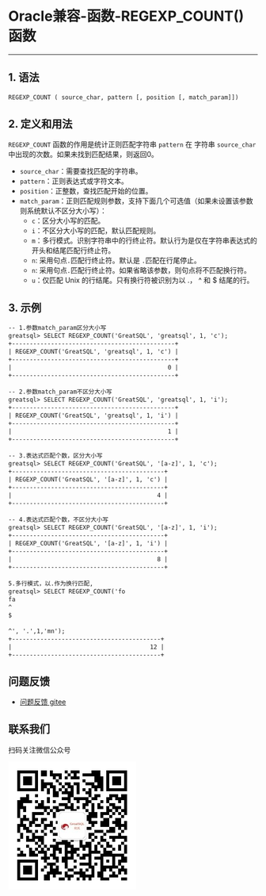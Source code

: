 # Oracle兼容-函数-REGEXP_COUNT()函数
---


## 1. 语法

```sql
REGEXP_COUNT ( source_char, pattern [, position [, match_param]])
```

## 2. 定义和用法
`REGEXP_COUNT` 函数的作用是统计正则匹配字符串 `pattern` 在 字符串 `source_char` 中出现的次数。如果未找到匹配结果，则返回0。

- `source_char`：需要查找匹配的字符串。
- `pattern`：正则表达式或字符文本。
- `position`：正整数，查找匹配开始的位置。
- `match_param`：正则匹配规则参数，支持下面几个可选值（如果未设置该参数则系统默认不区分大小写）：
  - `c`：区分大小写的匹配。
  - `i`：不区分大小写的匹配，默认匹配规则。
  - `m`：多行模式。识别字符串中的行终止符。默认行为是仅在字符串表达式的开头和结尾匹配行终止符。
  - `n`: 采用句点`.`匹配行终止符。默认是 `.`匹配在行尾停止。
  - `n`: 采用句点`.`匹配行终止符。如果省略该参数，则句点将不匹配换行符。
  - `u`：仅匹配 Unix 的行结尾。只有换行符被识别为以 .， ^ 和 $ 结尾的行。

## 3. 示例
```
-- 1.参数match_param区分大小写
greatsql> SELECT REGEXP_COUNT('GreatSQL', 'greatsql', 1, 'c');
+----------------------------------------------+
| REGEXP_COUNT('GreatSQL', 'greatsql', 1, 'c') |
+----------------------------------------------+
|                                            0 |
+----------------------------------------------+

-- 2.参数match_param不区分大小写
greatsql> SELECT REGEXP_COUNT('GreatSQL', 'greatsql', 1, 'i');
+----------------------------------------------+
| REGEXP_COUNT('GreatSQL', 'greatsql', 1, 'i') |
+----------------------------------------------+
|                                            1 |
+----------------------------------------------+

-- 3.表达式匹配个数，区分大小写
greatsql> SELECT REGEXP_COUNT('GreatSQL', '[a-z]', 1, 'c');
+-------------------------------------------+
| REGEXP_COUNT('GreatSQL', '[a-z]', 1, 'c') |
+-------------------------------------------+
|                                         4 |
+-------------------------------------------+

-- 4.表达式匹配个数，不区分大小写
greatsql> SELECT REGEXP_COUNT('GreatSQL', '[a-z]', 1, 'i');
+-------------------------------------------+
| REGEXP_COUNT('GreatSQL', '[a-z]', 1, 'i') |
+-------------------------------------------+
|                                         8 |
+-------------------------------------------+

5.多行模式，以.作为换行匹配,
greatsql> SELECT REGEXP_COUNT('fo
fa
^
$

^', '.',1,'mn');
+------------------------------------------+
|                                       12 |
+------------------------------------------+
```



**问题反馈**
---
- [问题反馈 gitee](https://gitee.com/GreatSQL/GreatSQL-Manual/issues)


**联系我们**
---

扫码关注微信公众号

![greatsql-wx](/greatsql-wx.jpg)
